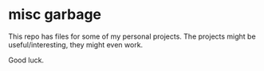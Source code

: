 # misc garbage

This repo has files for some of my personal projects. The projects might be useful/interesting, they might even work.

Good luck.
